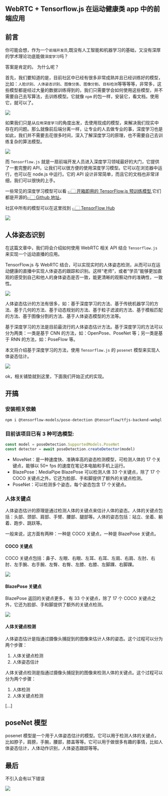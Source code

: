 ## WebRTC + Tensorflow.js 在运动健康类 app 中的前端应用

## 前言

你可能会想，作为一个`前端开发员`,既没有人工智能和机器学习的基础，又没有深厚的学术理论功底能做`深度学习`吗？

答案是肯定的。 为什么呢？

首先，我们要知道的是，目前社区中已经有很多非常成熟并且已经训练好的模型，比如：`人脸识别`、`人体姿态识别`、`图像分类`、`图像分割`、`目标检测`等等等等，非常多，这些模型都是经过大量的数据训练得到的，我们只需要学会如何使用这些模型，并不需要自己去写算法，去训练模型。它就像 `npm` 的包一样，安装它，看文档，使用它，就可以了。

![](https://assets.fedtop.com/picbed/202211301130179.gif)

如果我们只是从`应用深度学习`的角度出发，去使用现成的模型，来解决我们现实中存在的问题。那么就像前后端分离一样，让专业的人去做专业的事，深度学习也是如此，我们并不需要去花很多时间，深入了解深度学习的原理，也不需要自己去训练复杂的算法模型。

![](https://assets.fedtop.com/picbed/202211301131970.gif)

而 `Tensorflow.js` 就是一扇前端开发人员进入深度学习领域最好的大门，它提供了一套完整的 API，让我们可以很方便的使用深度学习模型。它可以在浏览器中运行，也可以在 node.js 中运行。它的 API 设计非常简单，而且它的文档也非常详细，我们可以很快的上手。

一些常见的深度学习模型可以看 [👉🏻 开箱即用的 TensorFlow.js 预训练模型](https://www.tensorflow.org/js/models),它们都是开源的[👉🏻 Github 地址](https://github.com/tensorflow/tfjs-models)。

社区中所有的模型可以在这里找到 [👉🏻 TensorFlow Hub](https://tfhub.dev/)

![](https://assets.fedtop.com/picbed/202211301125299.png)

## 人体姿态识别

在这篇文章中，我们将会介绍如何使用 WebRTC 相关 API 结合 `Tensorflow.js` 来实现一个运动直播的应用。

TensorFlow.js 与 WebRTC 结合，可以实现实时的人体姿态检测，从而可以在运动健康的直播中实现人体姿态的跟踪和识别。这样“老师”，或者“学员”能够更加直观的感受到自己和他人的身体姿态是否一致，能更清晰的观察动作的准确性，一致性。

![](https://assets.fedtop.com/picbed/202211301124743.png)

人体姿态估计的方法有很多，如：基于深度学习的方法、基于传统机器学习的方法、基于几何的方法、基于动态规划的方法、基于粒子滤波的方法、基于模板匹配的方法、基于图像分割的方法、基于人体姿态模型的方法等。

基于深度学习的方法是目前最流行的人体姿态估计方法。基于深度学习的方法可以分为两类：一类是基于 CNN 的方法，如：OpenPose、PoseNet 等；另一类是基于 RNN 的方法，如：PoseFlow 等。

本文将介绍基于深度学习的方法，使用 `Tensorflow.js` 的 `posenet` 模型来实现人体姿态估计。

![](https://assets.fedtop.com/picbed/202211301132796.png)

ok，相关铺垫就到这里，下面我们开始正式的实现。

## 开搞

### 安装相关依赖

```sh
npm i @tensorflow-models/pose-detection @tensorflow/tfjs-backend-webgl
```

### 目前该项目已有 3 种可选模型:

```typescript
const model = poseDetection.SupportedModels.PoseNet
const detector = await poseDetection.createDetector(model)
```

- MoveNet：是一种速度快、准确率高的姿态检测模型，可检测人体的 17 个关键点，能够以 50+ fps 的速度在笔记本电脑和手机上运行。
- BlazePose：MediaPipe BlazePose 可以检测人体 33 个关键点，除了 17 个 COCO 关键点之外，它还为脸部、手和脚提供了额外的关键点检测。
- PoseNet：可以检测多个姿态，每个姿态包含 17 个关键点。

### 人体关键点

人体姿态估计的原理是通过检测人体的关键点来估计人体的姿态。人体的关键点包括：头部、颈部、肩部、手臂、腰部、腿部等。人体的姿态包括：站立、坐着、躺着、跑步、跳跃等。

一般来说，这方面有两种：一种是 COCO 关键点，一种是 BlazePose 关键点。

#### COCO 关键点

COCO 关键点包括：鼻子、左眼、右眼、左耳、右耳、左肩、右肩、左肘、右肘、左手腕、右手腕、左臀、右臀、左膝、右膝、左脚踝、右脚踝。

![](https://assets.fedtop.com/picbed/202211301135501.png)

#### BlazePose 关键点

BlazePose 返回的关键点更多， 有 33 个关键点，除了 17 个 COCO 关键点之外，它还为脸部、手和脚提供了额外的关键点检测。

![](https://assets.fedtop.com/picbed/202211301135063.png)

#### 人体关键点检测

人体姿态估计是指通过摄像头捕捉到的图像来估计人体的姿态。这个过程可以分为两个步骤：

1. 人体关键点检测
2. 人体姿态估计

人体关键点检测是指通过摄像头捕捉到的图像来检测人体的关键点。这个过程可以分为两个步骤：

1. 人体检测
2. 人体关键点检测

[...]

## poseNet 模型

posenet 模型是一个用于人体姿态估计的模型。它可以用于检测人体的关键点，比如脖子，肩膀，手腕，腰部，膝盖等等。它可以用于做很多有趣的事情，比如人体姿态估计，人体动作识别，人体姿态跟踪等等。

## 最后

不引入会有以下错误

![](https://assets.fedtop.com/picbed/202211282323136.png)
